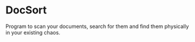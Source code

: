 # DocSort
Program to scan your documents, search for them and find them physically in your existing chaos. 
